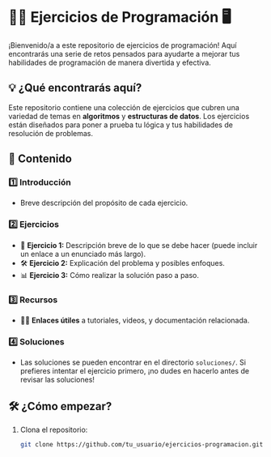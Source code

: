 # 🧑‍💻 **Ejercicios de Programación** 🖥️

¡Bienvenido/a a este repositorio de ejercicios de programación! Aquí encontrarás una serie de retos pensados para ayudarte a mejorar tus habilidades de programación de manera divertida y efectiva.

## 💡 **¿Qué encontrarás aquí?**

Este repositorio contiene una colección de ejercicios que cubren una variedad de temas en **algoritmos** y **estructuras de datos**. Los ejercicios están diseñados para poner a prueba tu lógica y tus habilidades de resolución de problemas.

## 📝 **Contenido**

### 1️⃣ **Introducción**

- Breve descripción del propósito de cada ejercicio.

### 2️⃣ **Ejercicios**
- 📄 **Ejercicio 1:** Descripción breve de lo que se debe hacer (puede incluir un enlace a un enunciado más largo).
- 🛠️ **Ejercicio 2:** Explicación del problema y posibles enfoques.
- 📊 **Ejercicio 3:** Cómo realizar la solución paso a paso.

### 3️⃣ **Recursos**
- 🧑‍🏫 **Enlaces útiles** a tutoriales, videos, y documentación relacionada.

### 4️⃣ **Soluciones**
- Las soluciones se pueden encontrar en el directorio `soluciones/`. Si prefieres intentar el ejercicio primero, ¡no dudes en hacerlo antes de revisar las soluciones!

## 🛠️ **¿Cómo empezar?**

1. Clona el repositorio:
   ```bash
   git clone https://github.com/tu_usuario/ejercicios-programacion.git

